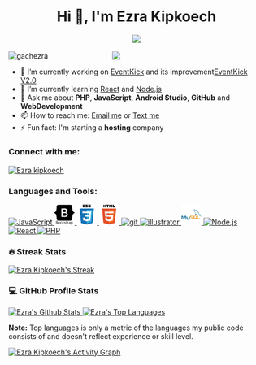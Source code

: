 <h1 align="center">Hi 👋, I'm Ezra Kipkoech</h1>
<p align="center">
  <a href="https://github.com/gachezra">
    <img src="https://readme-typing-svg.demolab.com?font=Fira+Code&pause=1000&color=FFFFFF&center=true&width=500&lines=Fullstack+developer;Mobile+applications+and+Web+applications" /></a>
</p>
<img width="300" align="right" src="https://media.giphy.com/media/Dh5q0sShxgp13DwrvG/giphy.gif"/>
<p align="left">
<img src="https://komarev.com/ghpvc/?username=gachezra&label=Profile%20views&color=0e75b6&style=flat" alt="gachezra" />
</p>

- 🔭 I’m currently working on [EventKick](https://www.github.com/gachezra/event) and its improvement[EventKick V2.0](https://www.github.com/gachezra/EventKick)
- 🌱 I’m currently learning [React](https://www.react.dev) and [Node.js](https://www.nodejs.org)
- 💬 Ask me about **PHP**, **JavaScript**, **Android Studio**, **GitHub** and **WebDevelopment**
- 📫 How to reach me: [Email me](mailto::gachomoezra@gmail.com) or [Text me](https://wa.me/254727684727)
- ⚡ Fun fact: I'm starting a **hosting** company


<h3 align="left">Connect with me:</h3>
<p align="left">

<a href="https://www.linkedin.com/in/ezra-kipkoech-96112a252/" target="blank"><img align="center" src="https://raw.githubusercontent.com/rahuldkjain/github-profile-readme-generator/master/src/images/icons/Social/linked-in-alt.svg" alt="Ezra kipkoech" height="40" width="40" /></a>
</p>


<h3 align="left">Languages and Tools:</h3>

<p align="left">
<a href="https://javascript.cm/" target="_blank" rel="noreferrer">
<img src="https://upload.wikimedia.org/wikipedia/commons/thumb/7/73/Javascript-736400_960_720.png/640px-Javascript-736400_960_720.png" alt="JavaScript" width="40" height="40"/>
</a>
<a href="https://getbootstrap.com" target="_blank" rel="noreferrer">
<img src="https://raw.githubusercontent.com/devicons/devicon/master/icons/bootstrap/bootstrap-plain-wordmark.svg" alt="bootstrap" width="40" height="40"/>
</a>
<a href="https://www.w3schools.com/css/" target="_blank" rel="noreferrer">
<img src="https://raw.githubusercontent.com/devicons/devicon/master/icons/css3/css3-original-wordmark.svg" alt="css3" width="40" height="40"/>
</a>
<a href="https://www.w3.org/html/" target="_blank" rel="noreferrer">
<img src="https://raw.githubusercontent.com/devicons/devicon/master/icons/html5/html5-original-wordmark.svg" alt="html5" width="40" height="40"/>
</a>
<a href="https://git-scm.com/" target="_blank" rel="noreferrer">
<img src="https://www.vectorlogo.zone/logos/git-scm/git-scm-icon.svg" alt="git" width="40" height="40"/>
</a>
<a href="https://www.adobe.com/in/products/illustrator.html" target="_blank" rel="noreferrer">
<img src="https://www.vectorlogo.zone/logos/adobe_illustrator/adobe_illustrator-icon.svg" alt="illustrator" width="40" height="40"/>
</a>
<a href="https://www.mysql.com/" target="_blank" rel="noreferrer">
<img src="https://raw.githubusercontent.com/devicons/devicon/master/icons/mysql/mysql-original-wordmark.svg" alt="mysql" width="40" height="40"/>
</a>
<a href="nodejs.org" target="_blank" rel="noreferrer">
<img src="https://upload.wikimedia.org/wikipedia/commons/thumb/7/7e/Node.js_logo_2015.svg/640px-Node.js_logo_2015.svg.png" alt="Node.js" width="100" height="40"/>
</a>
<a href="react.dev/" target="_blank" rel="noreferrer">
<img src="https://upload.wikimedia.org/wikipedia/commons/thumb/a/a7/React-icon.svg/640px-React-icon.svg.png" alt="React" width="40" height="40"/>
</a>
<a href="php.net" target="_blank" rel="noreferrer">
<img src="https://upload.wikimedia.org/wikipedia/commons/thumb/2/27/PHP-logo.svg/640px-PHP-logo.svg.png" alt="PHP" width="40" height="40"/>
</a>
  
<h3>🔥 Streak Stats</h3>
  <p>
    <a href="https://github.com/gachezra">
      <img alt="Ezra Kipkoech's Streak" src="https://streak-stats.demolab.com?user=gachezra&theme=dark"/>
    </a>
  </p>
  
<h3>💻 GitHub Profile Stats</h3>

  <a href="https://github.com/gachezra">
  <img alt="Ezra's Github Stats" src="https://denvercoder1-github-readme-stats.vercel.app/api/?username=gachezra&show_icons=true&include_all_commits=true&count_private=true&theme=react&hide_border=true&bg_color=1F222E&title_color=F85D7F&icon_color=F8D866" height="192px"/>
  </a><a href="https://github.com/gachezra">
  <img alt="Ezra's Top Languages" src="https://denvercoder1-github-readme-stats.vercel.app/api/top-langs/?username=gachezra&langs_count=8&layout=compact&theme=react&hide_border=true&bg_color=1F222E&title_color=F85D7F&icon_color=F8D866&hide=Jupyter%20Notebook,Roff" height="192px"/>
  </a>
  <br/>
  
 <b>Note:</b> Top languages is only a metric of the languages my public code consists of and doesn't reflect experience or skill level.
  

  <a href="https://github.com/gachezra">
  <img alt="Ezra Kipkoech's Activity Graph" src="https://github-readme-activity-graph.cyclic.app/graph/?username=gachezra&bg_color=1F222E&color=F8D866&line=F85D7F&point=FFFFFF&hide_border=true" />
  </a>
  
 
